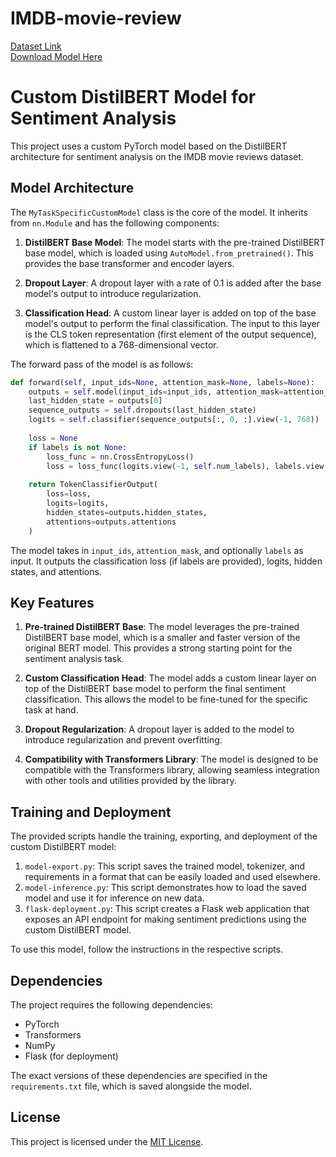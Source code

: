 # IMDB-movie-review

[Dataset Link](https://www.kaggle.com/datasets/lakshmi25npathi/imdb-dataset-of-50k-movie-reviews)  
[Download Model Here](https://drive.google.com/file/d/1OYmK3vtIiUbh_hZD_hKLfRDq8PDm79xt/view?usp=sharing)

# Custom DistilBERT Model for Sentiment Analysis

This project uses a custom PyTorch model based on the DistilBERT architecture for sentiment analysis on the IMDB movie reviews dataset.

## Model Architecture

The `MyTaskSpecificCustomModel` class is the core of the model. It inherits from `nn.Module` and has the following components:

1. **DistilBERT Base Model**: The model starts with the pre-trained DistilBERT base model, which is loaded using `AutoModel.from_pretrained()`. This provides the base transformer and encoder layers.

2. **Dropout Layer**: A dropout layer with a rate of 0.1 is added after the base model's output to introduce regularization.

3. **Classification Head**: A custom linear layer is added on top of the base model's output to perform the final classification. The input to this layer is the CLS token representation (first element of the output sequence), which is flattened to a 768-dimensional vector.

The forward pass of the model is as follows:

```python
def forward(self, input_ids=None, attention_mask=None, labels=None):
    outputs = self.model(input_ids=input_ids, attention_mask=attention_mask)
    last_hidden_state = outputs[0]
    sequence_outputs = self.dropouts(last_hidden_state)
    logits = self.classifier(sequence_outputs[:, 0, :].view(-1, 768))
    
    loss = None
    if labels is not None:
        loss_func = nn.CrossEntropyLoss()
        loss = loss_func(logits.view(-1, self.num_labels), labels.view(-1))
    
    return TokenClassifierOutput(
        loss=loss,
        logits=logits,
        hidden_states=outputs.hidden_states,
        attentions=outputs.attentions
    )
```

The model takes in `input_ids`, `attention_mask`, and optionally `labels` as input. It outputs the classification loss (if labels are provided), logits, hidden states, and attentions.

## Key Features

1. **Pre-trained DistilBERT Base**: The model leverages the pre-trained DistilBERT base model, which is a smaller and faster version of the original BERT model. This provides a strong starting point for the sentiment analysis task.

2. **Custom Classification Head**: The model adds a custom linear layer on top of the DistilBERT base model to perform the final sentiment classification. This allows the model to be fine-tuned for the specific task at hand.

3. **Dropout Regularization**: A dropout layer is added to the model to introduce regularization and prevent overfitting.

4. **Compatibility with Transformers Library**: The model is designed to be compatible with the Transformers library, allowing seamless integration with other tools and utilities provided by the library.

## Training and Deployment

The provided scripts handle the training, exporting, and deployment of the custom DistilBERT model:

1. `model-export.py`: This script saves the trained model, tokenizer, and requirements in a format that can be easily loaded and used elsewhere.
2. `model-inference.py`: This script demonstrates how to load the saved model and use it for inference on new data.
3. `flask-deployment.py`: This script creates a Flask web application that exposes an API endpoint for making sentiment predictions using the custom DistilBERT model.

To use this model, follow the instructions in the respective scripts.

## Dependencies

The project requires the following dependencies:

- PyTorch
- Transformers
- NumPy
- Flask (for deployment)

The exact versions of these dependencies are specified in the `requirements.txt` file, which is saved alongside the model.

## License

This project is licensed under the [MIT License](LICENSE).

